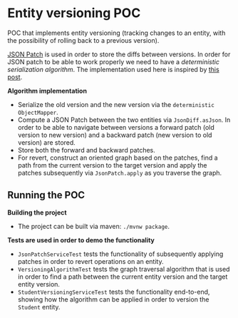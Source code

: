 # Entity versioning POC

POC that implements entity versioning (tracking changes to an entity, with the possibility of rolling back to a previous version).

[JSON Patch](http://jsonpatch.com/) is used in order to store the diffs between versions. 
In order for JSON patch to be able to work properly we need to have a *deterministic serialization algorithm*.
The implementation used here is inspired by [this post](https://www.stubbornjava.com/posts/creating-a-somewhat-deterministic-jackson-objectmapper).

**Algorithm implementation**

- Serialize the old version and the new version via the `deterministic ObjectMapper`.
- Compute a JSON Patch between the two entities via `JsonDiff.asJson`. 
In order to be able to navigate between versions a forward patch (old version to new version) 
and a backward patch (new version to old version) are stored.
- Store both the forward and backward patches.
- For revert, construct an oriented graph based on the patches, find a path from the current version to the target 
version and apply the patches subsequently via `JsonPatch.apply` as you traverse the graph.

## Running the POC 

**Building the project**
- The project can be built via maven: `./mvnw package`.

**Tests are used in order to demo the functionality**
- `JsonPatchServiceTest` tests the functionality of subsequently applying patches in order to revert operations on 
an entity.
- `VersioningAlgorithmTest` tests the graph traversal algorithm that is used in order to find a path between 
the current entity version and the target entity version.
- `StudentVersioningServiceTest` tests the functionality end-to-end, showing how the algorithm can be applied in
order to version the `Student` entity.
